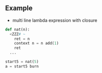 ## Example

* multi line lambda expression with closure

```python
def nat(n):
  <ZZZ# ~
    ret = n
    context n = n add(1)
    ret
  ...

start5 = nat(5)
a = start5 burn
```
